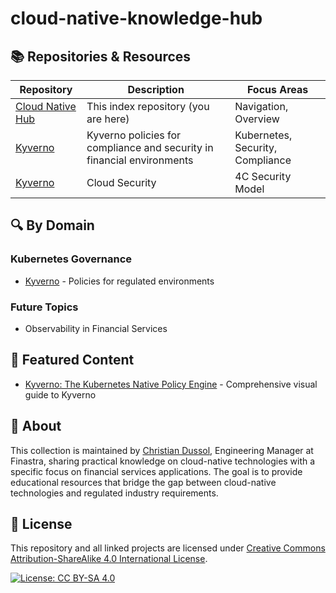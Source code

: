# cloud-native-knowledge-hub

## 📚 Repositories & Resources

| Repository | Description | Focus Areas |
|------------|-------------|------------|
| [Cloud Native Hub](https://github.com/christian-dussol-cloud-native/cloud-native-knowledge-hub) | This index repository (you are here) | Navigation, Overview |
| [Kyverno](https://github.com/christian-dussol-cloud-native/kyverno) | Kyverno policies for compliance and security in financial environments | Kubernetes, Security, Compliance |
| [Kyverno](https://github.com/christian-dussol-cloud-native/cloud-security) | Cloud Security | 4C Security Model |

## 🔍 By Domain

### Kubernetes Governance
- [Kyverno](https://github.com/christian-dussol-cloud-native/kyverno) - Policies for regulated environments

### Future Topics
- Observability in Financial Services

## 🌟 Featured Content

- [Kyverno: The Kubernetes Native Policy Engine](https://github.com/christian-dussol-cloud-native/kyverno/tree/main/carousel) - Comprehensive visual guide to Kyverno

## 👤 About

This collection is maintained by [Christian Dussol](https://github.com/ChristianDussol), Engineering Manager at Finastra, sharing practical knowledge on cloud-native technologies with a specific focus on financial services applications. The goal is to provide educational resources that bridge the gap between cloud-native technologies and regulated industry requirements.

## 📜 License

This repository and all linked projects are licensed under [Creative Commons Attribution-ShareAlike 4.0 International License](http://creativecommons.org/licenses/by-sa/4.0/).

[![License: CC BY-SA 4.0](https://img.shields.io/badge/License-CC%20BY--SA%204.0-lightgrey.svg)](https://creativecommons.org/licenses/by-sa/4.0/)
